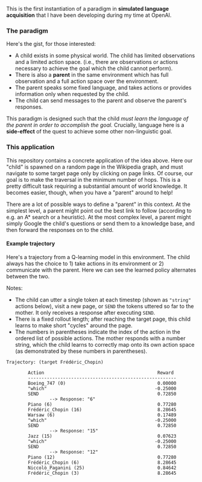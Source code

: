 This is the first instantiation of a paradigm in **simulated language acquisition**
that I have been developing during my time at OpenAI.

### The paradigm

Here's the gist, for those interested:

- A child exists in some physical world. The child has limited observations and
  a limited action space. (i.e., there are observations or actions necessary to
  achieve the goal which the child cannot perform).
- There is also a **parent** in the same environment which has full observation and
  a full action space over the environment.
- The parent speaks some fixed language, and takes actions or provides
  information only when requested by the child.
- The child can send messages to the parent and observe the parent's responses.

This paradigm is designed such that the child *must learn the language of the
parent in order to accomplish the goal.* Crucially, language here is a
**side-effect** of the quest to achieve some other non-linguistic goal.

### This application

This repository contains a concrete application of the idea above. Here our
"child" is spawned on a random page in the Wikipedia graph, and must navigate
to some target page only by clicking on page links. Of course, our goal is to
make the traversal in the minimum number of hops. This is a pretty difficult
task requiring a substantial amount of world knowledge. It becomes easier,
though, when you have a "parent" around to help!

There are a lot of possible ways to define a "parent" in this context. At the
simplest level, a parent might point out the best link to follow (according to
e.g. an A\* search or a heuristic). At the most complex level, a parent might
simply Google the child's questions or send them to a knowledge base, and then
forward the responses on to the child.

#### Example trajectory

Here's a trajectory from a Q-learning model in this environment. The child
always has the choice to 1) take actions in its environment or 2) communicate
with the parent. Here we can see the learned policy alternates between the two.

Notes:

- The child can utter a single token at each timestep (shown as `"string"`
  actions below), visit a new page, or `SEND` the tokens uttered so far to
  the mother. It only receives a response after executing `SEND`.
- There is a fixed rollout length; after reaching the target page, this child
  learns to make short "cycles" around the page.
- The numbers in parentheses indicate the index of the action in the ordered
  list of possible actions. The mother responds with a number string, which
  the child learns to correctly map onto its own action space (as demonstrated
  by these numbers in parentheses).

```
Trajectory: (target Frédéric_Chopin)

        Action                                          Reward
        -------------------------------------------------------
        Boeing_747 (0)                                  0.00000
        "which"                                        -0.25000
        SEND                                            0.72850
                --> Response: "6"
        Piano (6)                                       0.77280
        Frédéric_Chopin (16)                            8.28645
        Warsaw (6)                                      0.17489
        "which"                                        -0.25000
        SEND                                            0.72850
                --> Response: "15"
        Jazz (15)                                       0.07623
        "which"                                        -0.25000
        SEND                                            0.72850
                --> Response: "12"
        Piano (12)                                      0.77280
        Frédéric_Chopin (6)                             8.28645
        Niccolò_Paganini (25)                           0.84642
        Frédéric_Chopin (3)                             8.28645
```
